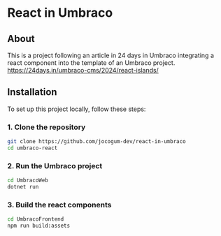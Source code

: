 # React in Umbraco

## About

This is a project following an article in 24 days in Umbraco integrating a react component into the template of an Umbraco project.
https://24days.in/umbraco-cms/2024/react-islands/


## Installation

To set up this project locally, follow these steps:

### 1. Clone the repository

```bash
git clone https://github.com/jocogum-dev/react-in-umbraco
cd umbraco-react
```
### 2. Run the Umbraco project
```bash
cd UmbracoWeb
dotnet run
```
### 3. Build the react components
```bash
cd UmbracoFrontend
npm run build:assets
```
